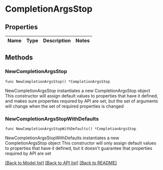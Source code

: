 # CompletionArgsStop

## Properties

Name | Type | Description | Notes
------------ | ------------- | ------------- | -------------

## Methods

### NewCompletionArgsStop

`func NewCompletionArgsStop() *CompletionArgsStop`

NewCompletionArgsStop instantiates a new CompletionArgsStop object
This constructor will assign default values to properties that have it defined,
and makes sure properties required by API are set, but the set of arguments
will change when the set of required properties is changed

### NewCompletionArgsStopWithDefaults

`func NewCompletionArgsStopWithDefaults() *CompletionArgsStop`

NewCompletionArgsStopWithDefaults instantiates a new CompletionArgsStop object
This constructor will only assign default values to properties that have it defined,
but it doesn't guarantee that properties required by API are set


[[Back to Model list]](../README.md#documentation-for-models) [[Back to API list]](../README.md#documentation-for-api-endpoints) [[Back to README]](../README.md)


